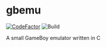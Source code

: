 # gbemu

[![CodeFactor](https://www.codefactor.io/repository/github/lauchmelder23/gbemu/badge)](https://www.codefactor.io/repository/github/lauchmelder23/gbemu)
![Build](https://github.com/Lauchmelder23/gbemu/workflows/Build/badge.svg)

A small GameBoy emulator written in C
